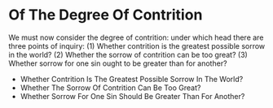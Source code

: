 # Of The Degree Of Contrition

We must now consider the degree of contrition: under which head there are three points of inquiry:
(1) Whether contrition is the greatest possible sorrow in the world?
(2) Whether the sorrow of contrition can be too great?
(3) Whether sorrow for one sin ought to be greater than for another?

* Whether Contrition Is The Greatest Possible Sorrow In The World?
* Whether The Sorrow Of Contrition Can Be Too Great?
* Whether Sorrow For One Sin Should Be Greater Than For Another?